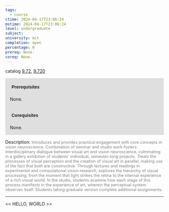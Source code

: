 ```yaml
---
tags:
  - course
ctime: 2024-04-17T23:06:24
mstime: 2024-04-17T23:06:24
level: undergraduate
subject: 
university: mit
completion: open
percentage: 0
prereq: None.
coreq: None.
---
```


catalog [9.72](http://student.mit.edu/catalog/m9b.html#9.72), [9.720](http://student.mit.edu/catalog/m9b.html#9.720)

<span style="display: block; padding: 15px; background-color: rgb(100, 100, 100, 0.2);"><font id="m_prereq3823_0" style="display: block; font-family: Arial, sans-serif; font-weight: bold; padding: 5px">Prerequisites</font><br><span id="prereq3823_0">None.</span></span>
<span style="display: block; padding: 15px; background-color: rgb(100, 100, 100, 0.2);"><font id="m_coreq3823_0" style="display: block; font-family: Arial, sans-serif; font-weight: bold; padding: 5px">Corequisites</font><br><span id="coreq3823_0">None.</span></span>

<font style="">Description:</font>
<font style="color: grey; font-size: 0.8rem;">Introduces and provides practical engagement with core concepts in vision neuroscience. Combination of seminar and studio work fosters interdisciplinary dialogue between visual art and vision neuroscience, culminating in a gallery exhibition of students' individual, semester-long projects. Treats the processes of visual perception and the creation of visual art in parallel, making use of the fact that both are constructive. Through lectures and readings in experimental and computational vision research, explores the hierarchy of visual processing, from the moment that light strikes the retina to the internal experience of a rich visual world. In the studio, students examine how each stage of this process manifests in the experience of art, wherein the perceptual system observes itself. Students taking graduate version complete additional assignments.</font>



---

<< HELLO, WORLD >>
